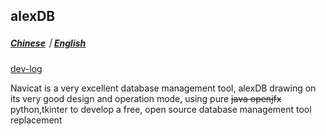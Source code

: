 ## alexDB

##### [Chinese](./README.CN.md)｜[English](./README.md)

[dev-log](./dev-log.md)

Navicat is a very excellent database management tool, alexDB drawing on its very good design and operation mode, using pure ~~java openjfx~~ python,tkinter to develop a free, open source database management tool replacement
